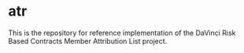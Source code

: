 # atr
This is the repository for reference implementation of the DaVinci Risk Based Contracts Member Attribution List project.
